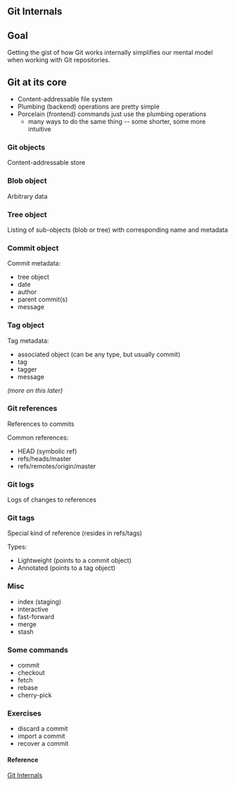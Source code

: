 ## Git Internals



## Goal

Getting the gist of how Git works internally simplifies our mental
model when working with Git repositories.



## Git at its core

* Content-addressable file system
* Plumbing (backend) operations are pretty simple
* Porcelain (frontend) commands just use the plumbing operations
  - many ways to do the same thing -- some shorter, some more
    intuitive



### Git objects

Content-addressable store


### Blob object

Arbitrary data


### Tree object

Listing of sub-objects (blob or tree) with corresponding name and
metadata


### Commit object

Commit metadata:

* tree object
* date
* author
* parent commit(s)
* message


### Tag object

Tag metadata:

* associated object (can be any type, but usually commit)
* tag
* tagger
* message

_(more on this later)_



### Git references

References to commits

Common references:

* HEAD (symbolic ref)
* refs/heads/master
* refs/remotes/origin/master


### Git logs

Logs of changes to references


### Git tags

Special kind of reference (resides in refs/tags)

Types:

* Lightweight (points to a commit object)
* Annotated (points to a tag object)



### Misc

* index (staging)
* interactive
* fast-forward
* merge
* stash



### Some commands

* commit
* checkout
* fetch
* rebase
* cherry-pick



### Exercises

* discard a commit
* import a commit
* recover a commit



#### Reference

[Git Internals](https://git-scm.com/book/en/v2/Git-Internals-Plumbing-and-Porcelain)
